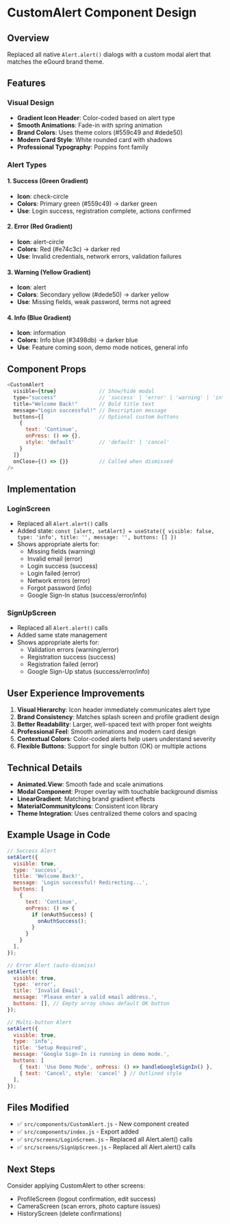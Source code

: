 # CustomAlert Component Design

## Overview
Replaced all native `Alert.alert()` dialogs with a custom modal alert that matches the eGourd brand theme.

## Features

### Visual Design
- **Gradient Icon Header**: Color-coded based on alert type
- **Smooth Animations**: Fade-in with spring animation
- **Brand Colors**: Uses theme colors (#559c49 and #dede50)
- **Modern Card Style**: White rounded card with shadows
- **Professional Typography**: Poppins font family

### Alert Types

#### 1. Success (Green Gradient)
- **Icon**: check-circle
- **Colors**: Primary green (#559c49) → darker green
- **Use**: Login success, registration complete, actions confirmed

#### 2. Error (Red Gradient)
- **Icon**: alert-circle
- **Colors**: Red (#e74c3c) → darker red
- **Use**: Invalid credentials, network errors, validation failures

#### 3. Warning (Yellow Gradient)
- **Icon**: alert
- **Colors**: Secondary yellow (#dede50) → darker yellow
- **Use**: Missing fields, weak password, terms not agreed

#### 4. Info (Blue Gradient)
- **Icon**: information
- **Colors**: Info blue (#3498db) → darker blue
- **Use**: Feature coming soon, demo mode notices, general info

## Component Props

```javascript
<CustomAlert
  visible={true}              // Show/hide modal
  type="success"              // 'success' | 'error' | 'warning' | 'info'
  title="Welcome Back!"       // Bold title text
  message="Login successful!" // Description message
  buttons={[                  // Optional custom buttons
    {
      text: 'Continue',
      onPress: () => {},
      style: 'default'        // 'default' | 'cancel'
    }
  ]}
  onClose={() => {}}          // Called when dismissed
/>
```

## Implementation

### LoginScreen
- Replaced all `Alert.alert()` calls
- Added state: `const [alert, setAlert] = useState({ visible: false, type: 'info', title: '', message: '', buttons: [] })`
- Shows appropriate alerts for:
  - Missing fields (warning)
  - Invalid email (error)
  - Login success (success)
  - Login failed (error)
  - Network errors (error)
  - Forgot password (info)
  - Google Sign-In status (success/error/info)

### SignUpScreen
- Replaced all `Alert.alert()` calls
- Added same state management
- Shows appropriate alerts for:
  - Validation errors (warning/error)
  - Registration success (success)
  - Registration failed (error)
  - Google Sign-Up status (success/error/info)

## User Experience Improvements

1. **Visual Hierarchy**: Icon header immediately communicates alert type
2. **Brand Consistency**: Matches splash screen and profile gradient design
3. **Better Readability**: Larger, well-spaced text with proper font weights
4. **Professional Feel**: Smooth animations and modern card design
5. **Contextual Colors**: Color-coded alerts help users understand severity
6. **Flexible Buttons**: Support for single button (OK) or multiple actions

## Technical Details

- **Animated.View**: Smooth fade and scale animations
- **Modal Component**: Proper overlay with touchable background dismiss
- **LinearGradient**: Matching brand gradient effects
- **MaterialCommunityIcons**: Consistent icon library
- **Theme Integration**: Uses centralized theme colors and spacing

## Example Usage in Code

```javascript
// Success Alert
setAlert({
  visible: true,
  type: 'success',
  title: 'Welcome Back!',
  message: 'Login successful! Redirecting...',
  buttons: [
    {
      text: 'Continue',
      onPress: () => {
        if (onAuthSuccess) {
          onAuthSuccess();
        }
      }
    }
  ],
});

// Error Alert (auto-dismiss)
setAlert({
  visible: true,
  type: 'error',
  title: 'Invalid Email',
  message: 'Please enter a valid email address.',
  buttons: [], // Empty array shows default OK button
});

// Multi-button Alert
setAlert({
  visible: true,
  type: 'info',
  title: 'Setup Required',
  message: 'Google Sign-In is running in demo mode.',
  buttons: [
    { text: 'Use Demo Mode', onPress: () => handleGoogleSignIn() },
    { text: 'Cancel', style: 'cancel' } // Outlined style
  ],
});
```

## Files Modified
- ✅ `src/components/CustomAlert.js` - New component created
- ✅ `src/components/index.js` - Export added
- ✅ `src/screens/LoginScreen.js` - Replaced all Alert.alert() calls
- ✅ `src/screens/SignUpScreen.js` - Replaced all Alert.alert() calls

## Next Steps
Consider applying CustomAlert to other screens:
- ProfileScreen (logout confirmation, edit success)
- CameraScreen (scan errors, photo capture issues)
- HistoryScreen (delete confirmations)

